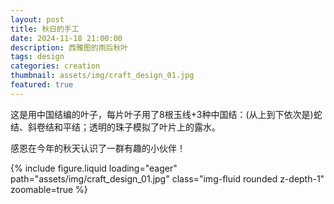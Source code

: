 ```yaml
---
layout: post
title: 秋日的手工
date: 2024-11-18 21:00:00
description: 西雅图的雨后秋叶
tags: design
categories: creation
thumbnail: assets/img/craft_design_01.jpg
featured: true
---
```


这是用中国结编的叶子，每片叶子用了8根玉线+3种中国结：(从上到下依次是)蛇结、斜卷结和平结；透明的珠子模拟了叶片上的露水。

感恩在今年的秋天认识了一群有趣的小伙伴！

<div class="row mt-3">
    <div class="col-md-6 col-sm-12 mt-3 mt-md-0">
        {% include figure.liquid loading="eager" path="assets/img/craft_design_01.jpg" class="img-fluid rounded z-depth-1" zoomable=true %}
    </div>
</div>
